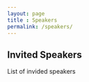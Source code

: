 ```yaml
---
layout: page
title : Speakers
permalink: /speakers/
---
```


<h2>Invited Speakers</h2>
<p>List of invided speakers</p>
